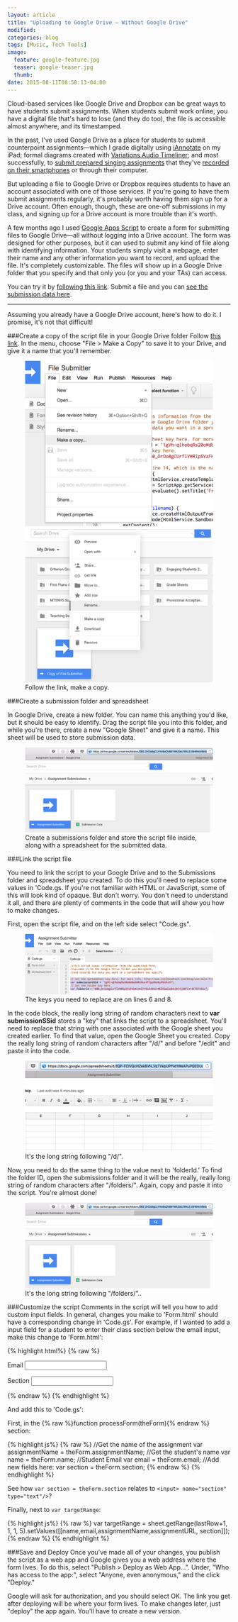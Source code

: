 ```yaml
---
layout: article
title: "Uploading to Google Drive — Without Google Drive"
modified:
categories: blog
tags: [Music, Tech Tools]
image:
  feature: google-feature.jpg
  teaser: google-teaser.jpg
  thumb:
date: 2015-08-11T08:50:13-04:00
---
```


Cloud-based services like Google Drive and Dropbox can be great ways to have students submit assignments. When students submit work online, you have a digital file that's hard to lose (and they do too), the file is accessible almost anywhere, and its timestamped. 

In the past, I've used Google Drive as a place for students to submit counterpoint assignments—which I grade digitally using [iAnnotate](http://www.iannotate.com) on my iPad; formal diagrams created with [Variations Audio Timeliner](http://flipcamp.org/engagingstudents2/essays/moseley.html); and most successfully, to [submit prepared singing assignments](http://flipcamp.org/engagingstudents/deClercq.html) that they've [recorded on their smartphones](http://briancmoseley.com/dropvox/) or through their computer.

But uploading a file to Google Drive or Dropbox requires students to have an account associated with one of those services. If you're going to have them submit assignments regularly, it's probably worth having them sign up for a Drive account. Often enough, though, these are one-off submissions in my class, and signing up for a Drive account is more trouble than it's worth. 

A few months ago I used [Google Apps Script](https://developers.google.com/apps-script/?hl=en) to create a form for submitting files to Google Drive—all without logging into a Drive account. The form was designed for other purposes, but it can used to submit any kind of file along with identifying information. Your students simply visit a webpage, enter their name and any other information you want to record, and upload the file. It's completely customizable. The files will show up in a Google Drive folder that you specify and that only you (or you and your TAs) can access. 

You can try it by [following this link](https://script.google.com/macros/s/AKfycbxENcuU8p2tIbFS_tspe2a-yYtu47V6DwNGbBV2YcjkkOlznbXa/exec). Submit a file and you can [see the submission data here](
).
<hr>
Assuming you already have a Google Drive account, here's how to do it. I promise, it's not that difficult!

###Create a copy of the script file in your  Google Drive folder
Follow [this link](https://script.google.com/d/1S4cAW34AjabzbqmZvAYVduvUIPKxOPTzPZBJEzm-LQ6DRTpv8lU2ceP-/edit?usp=sharing). In the menu, choose "File > Make a Copy" to save it to your Drive, and give it a name that you'll remember.

<div id="content" class="page-content">
  <figure class="half">
    <img src="/images/submitter/make-a-copy.png" alt="Make A Copy of the File">
    <img src="/images/submitter/rename.png" alt="">
    <figcaption>Follow the link, make a copy.</figcaption>
  </figure>
</div>


###Create a submission folder and spreadsheet

In Google Drive, create a new folder. You can name this anything you'd like, but it should be easy to identify. Drag the script file you into this folder, and while you're there, create a new "Google Sheet" and give it a name. This sheet will be used to store submission data. 


<div id="content" class="page-content">
  <figure>
    <img src="/images/submitter/submissions-folder.png" alt="Submissions Folder">
    <figcaption>Create a submissions folder and store the script file inside, along with a spreadsheet  for the submitted data.</figcaption>
  </figure>
</div>

###Link the script file

You need to link the script to your Google Drive and to the Submissions folder and spreadsheet you created. To do this you'll need to replace some values in 'Code.gs. If you're not familiar with HTML or JavaScript, some of this will look kind of opaque. But don't worry. You don't need to understand it all, and there are plenty of comments in the code that will show you how to make changes. 

First, open the script file, and on the left side select "Code.gs".

<div id="content" class="page-content">
  <figure>
    <img src="/images/submitter/keys.png" alt="Submissions Folder">
    <figcaption>The keys you need to replace are on lines 6 and 8.</figcaption>
  </figure>
</div>

In the code block, the really long string of random characters next to **var submissionSSid** stores a "key" that links the script to a spreadsheet. You'll need to replace that string with one associated with the Google sheet you created earlier. To find that value, open the Google Sheet you created. Copy the really long string of random characters after "/d/" and before "/edit" and paste it into the code. 

<div id="content" class="page-content">
  <figure>
    <img src="/images/submitter/sskey.png" alt="Spreadsheet key">
    <figcaption>It's the long string following "/d/".</figcaption>
  </figure>
</div>

Now, you need to do the same thing to the value next to 'folderId.' To find the folder ID, open the submissions folder and it will be the really, really long string of random characters after "/folders/". Again, copy and paste it into the script. You're almost done!

<div id="content" class="page-content">
  <figure>
    <img src="/images/submitter/submissions-folder.png" alt="Folder key">
    <figcaption>It's the long string following "/folders/"..</figcaption>
  </figure>
</div>

###Customize the script
Comments in the script will tell you how to add custom input fields. In general, changes you make to 'Form.html' should have a corresponding change in 'Code.gs'. For example, if I wanted to add a input field for a student to enter their class section below the email input, make this change to 'Form.html':

{% highlight html%}
{% raw %}

<label>Email</label> 
<input name="email" type="text"/>

<label>Section</label> 
<input name="section" type="text"/>

{% endraw %}
{% endhighlight %}

And add this to 'Code.gs':

First, in the {% raw %}function processForm(theForm){% endraw %} section:

{% highlight js%}
{% raw %}
//Get the name of the assignment
var assignmentName = theForm.assignmentName;
//Get the student's name
var name = theForm.name;
//Student Email
var email = theForm.email;
//Add new fields here:
var section = theForm.section;
{% endraw %}
{% endhighlight %}

See how `var section = theForm.section` relates to `<input> name="section" type="text"/>`?

Finally, next to `var targetRange`:

{% highlight js%}
{% raw %}
var targetRange = sheet.getRange(lastRow+1, 1, 1, 5).setValues([[name,email,assignmentName,assignmentURL, section]]);
{% endraw %}
{% endhighlight %}


###Save and Deploy
Once you've made all of your changes, you publish the script as a web app and Google gives you a web address where the form lives. To do this, select "Publish > Deploy as Web App...". Under, "Who has access to the app:", select "Anyone, even anonymous," and the click "Deploy."

Google will ask for authorization, and you should select OK. The link you get after deploying will be where your form lives. To make changes later, just "deploy" the app again. You'll have to create a new version.
